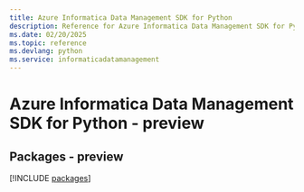 ```yaml
---
title: Azure Informatica Data Management SDK for Python
description: Reference for Azure Informatica Data Management SDK for Python
ms.date: 02/20/2025
ms.topic: reference
ms.devlang: python
ms.service: informaticadatamanagement
---
```

# Azure Informatica Data Management SDK for Python - preview
## Packages - preview
[!INCLUDE [packages](informatica-data-management-index.md)]
